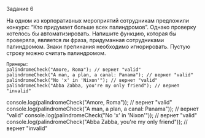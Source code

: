 Задание 6

На одном из корпоративных мероприятий сотрудникам предложили конкурс: “Кто придумает больше всех палиндромов”.
Однако проверку хотелось бы автоматизировать.
Напишите функцию, которая бы проверяла, является ли фраза, придуманная сотрудниками палиндромом.
Знаки препинания необходимо игнорировать. Пустую строку можно считать палиндромом.

    Примеры:
    palindromeCheck("Amore, Roma"); // вернет "valid"
    palindromeCheck("A man, a plan, a canal: Panama"); // вернет "valid"
    palindromeCheck("No 'x' in 'Nixon'"); // вернет "valid"
    palindromeCheck("Abba Zabba, you're my only friend"); // вернет "invalid"



console.log(palindromeCheck("Amore, Roma")); // вернет "valid"
console.log(palindromeCheck("A man, a plan, a canal: Panama")); // вернет "valid"
console.log(palindromeCheck("No 'x' in 'Nixon'")); // вернет "valid"
console.log(palindromeCheck("Abba Zabba, you're my only friend")); // вернет "invalid" 
